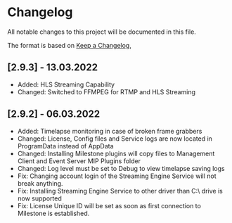 # Changelog

All notable changes to this project will be documented in this file.

The format is based on [Keep a Changelog](https://keepachangelog.com/en/1.0.0/),

## [2.9.3] - 13.03.2022

- Added: HLS Streaming Capability
- Changed: Switched to FFMPEG for RTMP and HLS Streaming

## [2.9.2] - 06.03.2022

- Added: Timelapse monitoring in case of broken frame grabbers
- Changed: License, Config files and Service logs are now located in ProgramData instead of AppData
- Changed: Installing Milestone plugins will copy files to Management Client and Event Server MIP Plugins folder
- Changed: Log level must be set to Debug to view timelapse saving logs
- Fix: Changing account login of the Streaming Engine Service will not break anything.
- Fix: Installing Streaming Engine Service to other driver than C:\ drive is now supported
- Fix: License Unique ID will be set as soon as first connection to Milestone is established.

